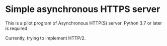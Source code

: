 # Simple asynchronous HTTPS server
This is a pilot program of Asynchronous HTTP(S) server. Python 3.7 or later is required.

Currently, trying to implement HTTP/2.
